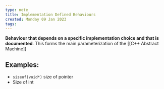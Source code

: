 ```yaml
---
type: note
title: Implementation Defined Behaviours
created: Monday 09 Jan 2023
tags: 
---
```


**Behaviour that depends on a specific implementation choice and that is documented**. This forms the main parameterization of the [[C++ Abstract Machine]]

## Examples:
- `sizeof(void*)` size of pointer
- Size of int 